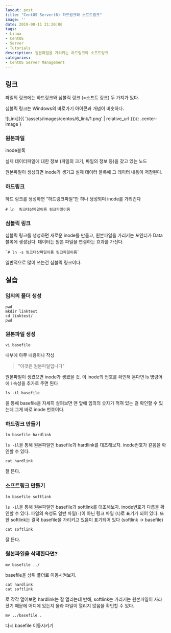 ```yaml
---
layout: post
title: "CentOS Server(6) 하드링크와 소프트링크"
image: ''
date: 2019-08-11 21:20:06
tags: 
- Linux
- CentOS 
- Server
- Tutorials
description: 원본파일을 가리키는 하드링크와 소프트링크
categories:
- CentOS Server Management
---
```


## 링크 

파일의 링크에는 하드링크와 심볼릭 링크 (=소프트 링크) 두 가지가 있다.

심볼릭 링크는 Windows의 바로가기 아이콘과 개념이 비슷하다.


![Link]({{ '/assets/images/centos/6_link/1.png' | relative_url }}){: .center-image }


### 원본파일

inode블록

실제 데이터파일에 대한 정보 (파일의 크기, 파일의 정보 등)을 갖고 있는 노드

원본파일이 생성되면 inode가 생기고 실제 데이터 블록에 그 데이터 내용이 저장된다.

### 하드링크 

하드 링크를 생성하면 “하드링크파일”만 하나 생성되며 inode를 가리킨다

    # ln  링크대상파일이름 링크파일이름

### 심볼릭 링크
심볼릭 링크를 생성하면 새로운 inode를 만들고, 원본파일을 가리키는 포인터가 Data 블록에 생성된다. 데이터는 원본 파일을 연결하는 효과를 가진다.  

    `# ln -s 링크대상파일이름 링크파일이름`

일반적으로 많이 쓰는건 심볼릭 링크이다.

## 실습

### 임의의 폴더 생성

    pwd
    mkdir linktest
    cd linktest/
    pwd	

### 원본파일 생성

    vi basefile

내부에 아무 내용이나 작성

> "이것은 원본파일입니다"

원본파일이 생겼으면 inode가 생겼을 것. 이 inode의 번호를 확인해 본다면 
ls 명령어에 i 속성을 추가로 주면 된다

    ls -il basefile
을 통해 basefile을 자세히  살펴보면 
맨 앞에 임의의 숫자가 적혀 있는 걸 확인할 수 있는데 그게 바로 inode 번호이다.

### 하드링크 만들기

    ln basefile hardlink

`ls -il`을 통해 원본파일인 basefile과 hardlink를 대조해보자.
inode번호가 같음을 확인할 수 있다.

    cat hardlink
   
   잘 뜬다.

### 소프트링크 만들기

    ln basefile softlink

`ls -il`을 통해 원본파일인 basefile과 softlink를 대조해보자.
inode번호가 다름을 확인할 수 있다.
파일의 속성도 일반 파일(`-`)이 아닌 링크 파일 (`l`)로 표기가 되어 있다.
또한 softlink는 결국 basefile을 가리키고 있음이 표기되어 있다
(softlink -> basefile)

    cat softlink
잘 뜬다.

### 원본파일을 삭제한다면?

    mv basefile ../
basefile을 상위 폴더로 이동시켜보자.

    cat hardlink
    cat softlink
로 각각 열어보면 hardlink는 잘 열리는데 반해, 
softlink는 가리키는 원본파일이 사라졌기 때문에 어디에 있는지 몰라
파일이 열리지 않음을 확인할 수 있다.

    mv ../basefile .
다시 basefile 이동시키기

